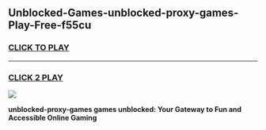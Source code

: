 
## Unblocked-Games-unblocked-proxy-games-Play-Free-f55cu
<h3>
<a href="https://premium76.site?title=unblocked-proxy-games&ref=15A">CLICK TO PLAY</a></h3>
<hr>

<h3>
<a href="https://premium76.site?title=unblocked-proxy-games&ref=15A">CLICK 2 PLAY</a>
  
</h3>

<a href="https://premium76.site?title=unblocked-proxy-games&ref=15A"><img src="https://clearcache.store/games.png"></a>


**unblocked-proxy-games games unblocked: Your Gateway to Fun and Accessible Online Gaming**
